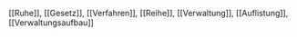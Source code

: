 [[Ruhe]], [[Gesetz]], [[Verfahren]], [[Reihe]], [[Verwaltung]], [[Auflistung]], [[Verwaltungsaufbau]]